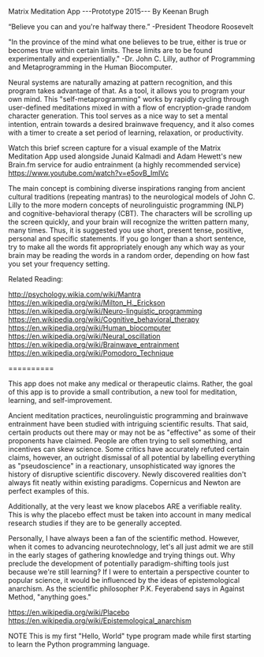 Matrix Meditation App
---Prototype 2015---
By Keenan Brugh

“Believe you can and you're halfway there.” 
        -President Theodore Roosevelt

"In the province of the mind what one believes to be true, either is true or becomes true within certain limits. These limits are to be found experimentally and experientially." 
        -Dr. John C. Lilly, author of Programming and Metaprogramming in the Human Biocomputer.

Neural systems are naturally amazing at pattern recognition, and this program takes advantage of that. As a tool, it allows you to program your own mind. This "self-metaprogramming" works by rapidly cycling through user-defined meditations mixed in with a flow of encryption-grade random character generation. This tool serves as a nice way to set a mental intention, entrain towards a desired brainwave frequency, and it also comes with a timer to create a set period of learning, relaxation, or productivity. 

Watch this brief screen capture for a visual example of the Matrix Meditation App used alongside Junaid Kalmadi and Adam Hewett's new Brain.fm service for audio entrainment (a highly recommended service) https://www.youtube.com/watch?v=e5ovB_ImIVc

The main concept is combining diverse inspirations ranging from ancient cultural traditions (repeating mantras) to the neurological models of John C. Lilly to the more modern concepts of neurolinguistic programming (NLP) and cognitive-behavioral therapy (CBT). The characters will be scrolling up the screen quickly, and your brain will recognize the written pattern many, many times. Thus, it is suggested you use short, present tense, positive, personal and specific statements. If you go longer than a short sentence, try to make all the words fit appropriately enough any which way as your brain may be reading the words in a random order, depending on how fast you set your frequency setting.

Related Reading:

http://psychology.wikia.com/wiki/Mantra
https://en.wikipedia.org/wiki/Milton_H._Erickson
https://en.wikipedia.org/wiki/Neuro-linguistic_programming
https://en.wikipedia.org/wiki/Cognitive_behavioral_therapy
https://en.wikipedia.org/wiki/Human_biocomputer
https://en.wikipedia.org/wiki/Neural_oscillation
https://en.wikipedia.org/wiki/Brainwave_entrainment
https://en.wikipedia.org/wiki/Pomodoro_Technique

==========

This app does not make any medical or therapeutic claims. Rather, the goal of this app is to provide a small contribution, a new tool for meditation, learning, and self-improvement.

Ancient meditation practices, neurolinguistic programming and brainwave entrainment have been studied with intriguing scientific results. That said, certain products out there may or may not be as "effective" as some of their proponents have claimed. People are often trying to sell something, and incentives can skew science. Some critics have accurately refuted certain claims, however, an outright dismissal of all potential by labelling everything as "pseudoscience" in a reactionary, unsophisticated way ignores the history of disruptive scientific discovery. Newly discovered realities don't always fit neatly within existing paradigms. Copernicus and Newton are perfect examples of this.

Additionally, at the very least we know placebos ARE a verifiable reality. This is why the placebo effect must be taken into account in many medical research studies if they are to be generally accepted. 

Personally, I have always been a fan of the scientific method. However, when it comes to advancing neurotechnology, let's all just admit we are still in the early stages of gathering knowledge and trying things out. Why preclude the development of potentially paradigm-shifting tools just because we're still learning? If I were to entertain a perspective counter to popular science, it would be influenced by the ideas of epistemological anarchism. As the scientific philosopher P.K. Feyerabend says in Against Method, "anything goes."

https://en.wikipedia.org/wiki/Placebo
https://en.wikipedia.org/wiki/Epistemological_anarchism

NOTE
This is my first "Hello, World" type program made while first starting to learn the Python programming language. 


